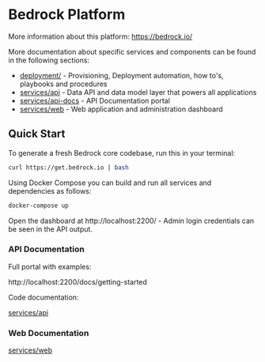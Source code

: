# Bedrock Platform

More information about this platform: https://bedrock.io/

More documentation about specific services and components can be found in the following sections:

- [deployment/](deployment/) - Provisioning, Deployment automation, how to's, playbooks and procedures
- [services/api](services/api) - Data API and data model layer that powers all applications
- [services/api-docs](services/api-docs) - API Documentation portal
- [services/web](services/web) - Web application and administration dashboard

## Quick Start

To generate a fresh Bedrock core codebase, run this in your terminal:

```bash
curl https://get.bedrock.io | bash
```

Using Docker Compose you can build and run all services and dependencies as follows:

```bash
docker-compose up
```

Open the dashboard at http://localhost:2200/ - Admin login credentials can be seen in the API output.

### API Documentation

Full portal with examples:

http://localhost:2200/docs/getting-started

Code documentation:

[services/api](services/api)

### Web Documentation

[services/web](services/web)
